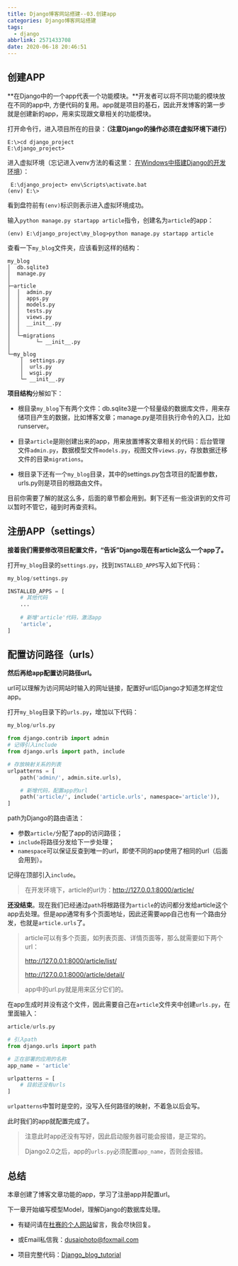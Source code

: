 ```yaml
---
title: Django博客网站搭建--03.创建app
categories: Django博客网站搭建
tags:
  - django
abbrlink: 2571433708
date: 2020-06-18 20:46:51
---
```

## 创建APP

**在Django中的一个app代表一个功能模块。**开发者可以将不同功能的模块放在不同的app中, 方便代码的复用。app就是项目的基石，因此开发博客的第一步就是创建新的app，用来实现跟文章相关的功能模块。

打开命令行，进入项目所在的目录：**（注意Django的操作必须在虚拟环境下进行）**

```
E:\>cd django_project
E:\django_project>
```

进入虚拟环境（忘记进入venv方法的看这里： [在Windows中搭建Django的开发环境](http://www.dusaiphoto.com/article/article-detail/4/)）：

```
 E:\django_project> env\Scripts\activate.bat
(env) E:\>
```

看到盘符前有`(env)`标识则表示进入虚拟环境成功。

输入`python manage.py startapp article`指令，创建名为`article`的app：

```
(env) E:\django_project\my_blog>python manage.py startapp article
```

查看一下`my_blog`文件夹，应该看到这样的结构：

```
my_blog
│  db.sqlite3
│  manage.py
│
├─article
│  │  admin.py
│  │  apps.py
│  │  models.py
│  │  tests.py
│  │  views.py
│  │  __init__.py
│  │
│  └─migrations
│        └─ __init__.py
│
└─my_blog
    │  settings.py
    │  urls.py
    │  wsgi.py
    └─ __init__.py
```

**项目结构**分解如下：

- 根目录`my_blog`下有两个文件：db.sqlite3是一个轻量级的数据库文件，用来存储项目产生的数据，比如博客文章；manage.py是项目执行命令的入口，比如runserver。

- 目录`article`是刚创建出来的app，用来放置博客文章相关的代码：后台管理文件`admin.py`，数据模型文件`models.py`，视图文件`views.py`，存放数据迁移文件的目录`migrations`。

- 根目录下还有一个`my_blog`目录，其中的settings.py包含项目的配置参数，urls.py则是项目的根路由文件。

目前你需要了解的就这么多，后面的章节都会用到。剩下还有一些没讲到的文件可以暂时不管它，碰到时再查资料。

## 注册APP（settings）

**接着我们需要修改项目配置文件，“告诉”Django现在有article这么一个app了。**

打开`my_blog`目录的`settings.py`，找到`INSTALLED_APPS`写入如下代码：

```python
my_blog/settings.py

INSTALLED_APPS = [
	# 其他代码
	...
	
	# 新增'article'代码，激活app
    'article',
]
```

## 配置访问路径（urls）

**然后再给app配置访问路径url。**

url可以理解为访问网站时输入的网址链接，配置好url后Django才知道怎样定位app。

打开`my_blog`目录下的`urls.py`，增加以下代码：

```python
my_blog/urls.py

from django.contrib import admin
# 记得引入include
from django.urls import path, include

# 存放映射关系的列表
urlpatterns = [
    path('admin/', admin.site.urls),

    # 新增代码，配置app的url
    path('article/', include('article.urls', namespace='article')),
]

```

path为Django的路由语法：

- 参数`article/`分配了app的访问路径；
- `include`将路径分发给下一步处理；
- `namespace`可以保证反查到唯一的url，即使不同的app使用了相同的url（后面会用到）。

记得在顶部引入`include`。

> 在开发环境下，article的url为：http://127.0.0.1:8000/article/

**还没结束**。现在我们已经通过`path`将根路径为`article`的访问都分发给article这个app去处理。但是app通常有多个页面地址，因此还需要app自己也有一个路由分发，也就是`article.urls`了。

> article可以有多个页面，如列表页面、详情页面等，那么就需要如下两个url：
>
> http://127.0.0.1:8000/article/list/
>
> http://127.0.0.1:8000/article/detail/
>
> app中的url.py就是用来区分它们的。

在app生成时并没有这个文件，因此需要自己在`article`文件夹中创建`urls.py`，在里面输入：

```python
article/urls.py

# 引入path
from django.urls import path

# 正在部署的应用的名称
app_name = 'article'

urlpatterns = [
    # 目前还没有urls
]
```

`urlpatterns`中暂时是空的，没写入任何路径的映射，不着急以后会写。

此时我们的app就配置完成了。

> 注意此时app还没有写好，因此启动服务器可能会报错，是正常的。
>
> Django2.0之后，app的`urls.py`必须配置`app_name`，否则会报错。

## 总结

本章创建了博客文章功能的app，学习了注册app并配置url。

下一章开始编写模型Model，理解Django的数据库处理。

- 有疑问请在[杜赛的个人网站](http://www.dusaiphoto.com)留言，我会尽快回复。
- 或Email私信我：dusaiphoto@foxmail.com

- 项目完整代码：[Django_blog_tutorial](https://github.com/stacklens/django_blog_tutorial)

